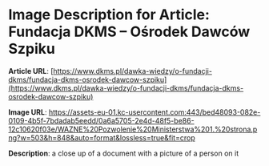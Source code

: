 # Image Description for Article: Fundacja DKMS – Ośrodek Dawców Szpiku
**Article URL**: [https://www.dkms.pl/dawka-wiedzy/o-fundacji-dkms/fundacja-dkms-osrodek-dawcow-szpiku](https://www.dkms.pl/dawka-wiedzy/o-fundacji-dkms/fundacja-dkms-osrodek-dawcow-szpiku)

**Image URL**: https://assets-eu-01.kc-usercontent.com:443/bed48093-082e-0109-4b5f-7bdadab5eedd/0a6a5705-2e4d-48f5-be86-12c10620f03e/WAZNE%20Pozwolenie%20Ministerstwa%201.%20strona.png?w=503&h=848&auto=format&lossless=true&fit=crop

**Description**: a close up of a document with a picture of a person on it

